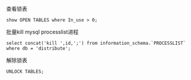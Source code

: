 查看锁表
```
show OPEN TABLES where In_use > 0;
```

批量kill mysql processlist进程

```
select concat('kill ',id,';') from information_schema.`PROCESSLIST` where db = 'distribute';
```

解除锁表

```
UNLOCK TABLES;
```
